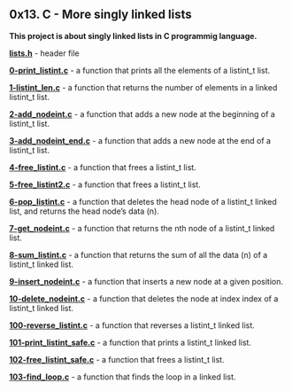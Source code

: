 ## 0x13. C - More singly linked lists

**This project is about singly linked lists in C programmig language.**

**[lists.h](https://github.com/Mardie328/alx-low_level_programming/blob/main/0x13-more_singly_linked_lists/lists.h)** - header file

**[0-print_listint.c](https://github.com/Mardie328/alx-low_level_programming/blob/main/0x13-more_singly_linked_lists/0-print_listint.c)** - a function that prints all the elements of a listint_t list.

**[1-listint_len.c](https://github.com/Mardie328/alx-low_level_programming/blob/main/0x13-more_singly_linked_lists/1-listint_len.c)** - a function that returns the number of elements in a linked listint_t list.

**[2-add_nodeint.c](https://github.com/Mardie328/alx-low_level_programming/blob/main/0x13-more_singly_linked_lists/2-add_nodeint.c)** - a function that adds a new node at the beginning of a listint_t list.

**[3-add_nodeint_end.c](https://github.com/Mardie328/alx-low_level_programming/blob/main/0x13-more_singly_linked_lists/3-add_nodeint_end.c)** - a function that adds a new node at the end of a listint_t list.

**[4-free_listint.c](https://github.com/Mardie328/alx-low_level_programming/blob/main/0x13-more_singly_linked_lists/4-free_listint.c)** - a function that frees a listint_t list.

**[5-free_listint2.c](https://github.com/Mardie328/alx-low_level_programming/blob/main/0x13-more_singly_linked_lists/5-free_listint2.c)** - a function that frees a listint_t list.

**[6-pop_listint.c](https://github.com/Mardie328/alx-low_level_programming/blob/main/0x13-more_singly_linked_lists/6-pop_listint.c)** - a function that deletes the head node of a listint_t linked list, and returns the head node’s data (n).

**[7-get_nodeint.c](https://github.com/Mardie328/alx-low_level_programming/blob/main/0x13-more_singly_linked_lists/7-get_nodeint.c)** - a function that returns the nth node of a listint_t linked list.

**[8-sum_listint.c](https://github.com/Mardie328/alx-low_level_programming/blob/main/0x13-more_singly_linked_lists/8-sum_listint.c)** - a function that returns the sum of all the data (n) of a listint_t linked list.

**[9-insert_nodeint.c](https://github.com/Mardie328/alx-low_level_programming/blob/main/0x13-more_singly_linked_lists/9-insert_nodeint.c)** - a function that inserts a new node at a given position.

**[10-delete_nodeint.c](https://github.com/Mardie328/alx-low_level_programming/blob/main/0x13-more_singly_linked_lists/10-delete_nodeint.c)** - a function that deletes the node at index index of a listint_t linked list.

**[100-reverse_listint.c](https://github.com/Mardie328/alx-low_level_programming/blob/main/0x13-more_singly_linked_lists/100-reverse_listint.c)** - a function that reverses a listint_t linked list.

**[101-print_listint_safe.c](https://github.com/Mardie328/alx-low_level_programming/blob/main/0x13-more_singly_linked_lists/101-print_listint_safe.c)** - a function that prints a listint_t linked list.

**[102-free_listint_safe.c](https://github.com/Mardie328/alx-low_level_programming/blob/main/0x13-more_singly_linked_lists/102-free_listint_safe.c)** - a function that frees a listint_t list.

**[103-find_loop.c](https://github.com/Mardie328/alx-low_level_programming/blob/main/0x13-more_singly_linked_lists/103-find_loop.c)** - a function that finds the loop in a linked list.
